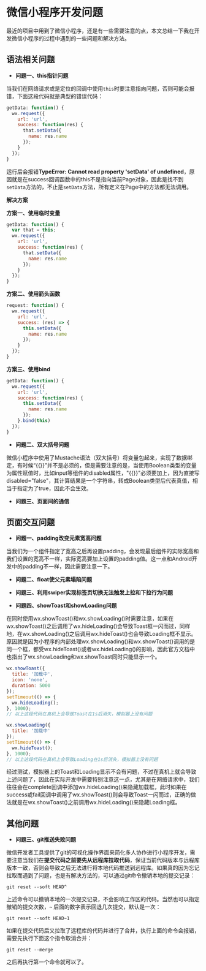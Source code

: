 # 微信小程序开发问题

最近的项目中用到了微信小程序，还是有一些需要注意的点，本文总结一下我在开发微信小程序的过程中遇到的一些问题和解决方法。

## 语法相关问题

* **问题一、this指针问题**

当我们在网络请求或是定位的回调中使用`this`时要注意指向问题，否则可能会报错，下面这段代码就是典型的错误代码：

```javascript
getData: function() {
  wx.request({
    url: 'url',
    success: function(res) {
      that.setData({
        name: res.name
      });
    }
  });
}
```

运行后会报错**TypeError: Cannot read property 'setData' of undefined**，原因就是在success回调函数中的this不是指向当前Page对象，因此是找不到`setData`方法的，不止是`setData`方法，所有定义在Page中的方法都无法调用。

**解决方案**

**方案一、使用临时变量**

```javascript
getData: function() {
  var that = this;
  wx.request({
    url: 'url',
    success: function(res) {
      that.setData({
        name: res.name
      });
    }
  });
}
```

**方案二、使用箭头函数**

```javascript
request: function() {
  wx.request({
    url: 'url',
    success: (res) => {
      this.setData({
        name: res.name
      });
    }
  });
}
```

**方案三、使用bind**

```javascript
getData: function() {
  wx.request({
    url: 'url',
    success: function(res) {
      this.setData({
        name: res.name
      });
    }.bind(this)
  });
}
```

* **问题二、双大括号问题**


微信小程序中使用了Mustache语法（双大括号）将变量包起来，实现了数据绑定，有时候“{{}}”并不是必须的，但是需要注意的是，当使用Boolean类型的变量为属性赋值时，比如input等组件的disabled属性，"{{}}"必须要加上，因为直接写 disabled="false"，其计算结果是一个字符串，转成Boolean类型后代表真值，相当于指定为了true，因此不会生效。


* **问题三、页面间的通信**





## 页面交互问题

* **问题一、padding改变元素宽高问题**


当我们为一个组件指定了宽高之后再设置padding，会发现最后组件的实际宽高和我们设置的宽高不一样，实际宽高要加上设置的padding值。这一点和Android开发中的padding不一样，因此需要注意一下。


* **问题二、float使父元素塌陷问题**





* **问题三、利用swiper实现标签页切换无法触发上拉和下拉行为问题**




* **问题四、showToast和showLoading问题**

在同时使用wx.showToast()和wx.showLoading()时需要注意，如果在wx.showToast()之后调用了wx.hideLoading()会导致Toast框一闪而过，同样地，在wx.showLoading()之后调用wx.hideToast()也会导致Loading框不显示。原因就是因为小程序的内部处理wx.showLoading()和wx.showToast()调用的是同一个框，都受wx.hideToast()或者wx.hideLoading()的影响，因此官方文档中也指出了wx.showLoading和wx.showToast同时只能显示一个。 

```javascript
wx.showToast({
  title: '加载中',
  icon: 'none',
  duration: 5000
});
setTimeout(() => {
  wx.hideLoading();
}, 1000);
// 以上这段代码在真机上会导致Toast在1s后消失，模拟器上没有问题

wx.showLoading({
  title: '加载中'
});
setTimeout(() => {
  wx.hideToast();
}, 1000);
// 以上这段代码在真机上会导致Loading在1s后消失，模拟器上没有问题
```

经过测试，模拟器上的Toast和Loading显示不会有问题，不过在真机上就会导致上述问题了，因此在实际开发中需要特别注意这一点，尤其是在网络请求中，我们往往会在complete回调中添加wx.hideLoading()来隐藏加载框，此时如果在success或fail回调中调用了wx.showToast()则会导致Toast一闪而过，正确的做法就是在wx.showToast()之前调用wx.hideLoading()来隐藏Loading框。


## 其他问题

* **问题三、git推送失败问题**

微信开发者工具提供了git的可视化操作界面来简化多人协作进行小程序开发，需要注意当我们在**提交代码之前要先从远程库拉取代码**，保证当前代码版本与远程库版本一致，否则会导致之后无法进行将本地代码推送到远程库。如果真的因为忘记拉取而遇到了问题，也是有解决方法的，可以通过git命令撤销本地的提交记录：

```
git reset --soft HEAD^
```

上述命令可以撤销本地的一次提交记录，不会影响工作区的代码。当然也可以指定撤销的提交次数，`~` 后面的数字表示回退几次提交，默认是一次：

```
git reset --soft HEAD~1
```

如果在提交代码后又拉取了远程库的代码并进行了合并，执行上面的命令会报错，需要先执行下面这个指令取消合并：

```
git reset --merge
```

之后再执行第一个命令就可以了。